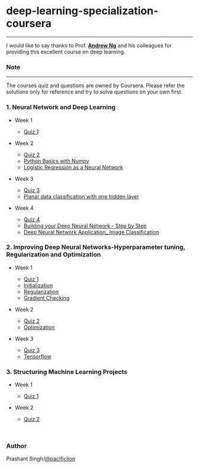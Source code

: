 # deep-learning-specialization-coursera

--------------------------------------------------------------------------------

I would like to say thanks to Prof. [**Andrew Ng**](www.andrewng.org) and his colleagues for providing this excellent course on deep learning.  


### Note
-------------------
The courses quiz and questions are owned by Coursera. Please refer the solutions only for reference and try to solve questions on your own first.

### 1. Neural Network and Deep Learning
* Week 1
	* [Quiz 1](https://github.com/pacificlion/deep-learning-specialization-coursera/blob/master/neural-networks-deep-learning/Week%201/Quiz-Introduction%20to%20deep%20learning.pdf)
  
* Week 2
	* [Quiz 2](https://github.com/pacificlion/deep-learning-specialization-coursera/blob/master/neural-networks-deep-learning/Week%202/Quiz-Neural%20Network%20Basics.pdf)
	* [Python Basics with Numpy](https://github.com/pacificlion/deep-learning-specialization-coursera/tree/master/neural-networks-deep-learning/Week%202/Python%20Basics%20with%20Numpy)
  * [Logistic Regression as a Neural Network](https://github.com/pacificlion/deep-learning-specialization-coursera/tree/master/neural-networks-deep-learning/Week%202/Logistic%20Regression%20as%20a%20Neural%20Network)

* Week 3
	* [Quiz 3](https://github.com/pacificlion/deep-learning-specialization-coursera/blob/master/neural-networks-deep-learning/Week%203/Quiz-Shallow%20Neural%20Networks.pdf)
	* [Planar data classification with one hidden layer](https://github.com/pacificlion/deep-learning-specialization-coursera/tree/master/neural-networks-deep-learning/Week%203/Planar%20data%20classification%20with%20one%20hidden%20layer)

* Week 4
	* [Quiz 4](https://github.com/pacificlion/deep-learning-specialization-coursera/blob/master/neural-networks-deep-learning/Week%204/Quiz-Key%20concepts%20on%20Deep%20Neural%20Networks.pdf)
	* [Building your Deep Neural Network - Step by Step](https://github.com/pacificlion/deep-learning-specialization-coursera/tree/master/neural-networks-deep-learning/Week%204/Building%20your%20Deep%20Neural%20Network%20-%20Step%20by%20Step)
  * [Deep Neural Network Application_ Image Classification](https://github.com/pacificlion/deep-learning-specialization-coursera/tree/master/neural-networks-deep-learning/Week%204/Deep%20Neural%20Network%20Application_%20Image%20Classification)

### 2. Improving Deep Neural Networks-Hyperparameter tuning, Regularization and Optimization
* Week 1
	* [Quiz 1](https://github.com/pacificlion/deep-learning-specialization-coursera/blob/master/deep-neural-network/Week%205/Quiz-Practical%20aspects%20of%20deep%20learning.pdf)
	* [Initialization](https://github.com/pacificlion/deep-learning-specialization-coursera/tree/master/deep-neural-network/Week%205/Initialization)
	* [Regularization](https://github.com/pacificlion/deep-learning-specialization-coursera/tree/master/deep-neural-network/Week%205/Regularization)
	* [Gradient Checking](https://github.com/pacificlion/deep-learning-specialization-coursera/tree/master/deep-neural-network/Week%205/Gradient%20Checking)

* Week 2
	* [Quiz 2](https://github.com/pacificlion/deep-learning-specialization-coursera/blob/master/deep-neural-network/Week%206/Quiz-Optimization%20algorithms.pdf)
	* [Optimization](https://github.com/pacificlion/deep-learning-specialization-coursera/tree/master/deep-neural-network/Week%206)

* Week 3
	* [Quiz 3](https://github.com/pacificlion/deep-learning-specialization-coursera/blob/master/deep-neural-network/Week%207/Quiz-Hyperparameter%20tuning%2C%20Batch%20Normalization%2C%20Programming%20Frameworks.pdf) 
	* [Tensorflow](https://github.com/pacificlion/deep-learning-specialization-coursera/tree/master/deep-neural-network/Week%207)

### 3. Structuring Machine Learning Projects
* Week 1
	* [Quiz 1](https://github.com/pacificlion/deep-learning-specialization-coursera/blob/master/structuring-machine-learning-projects/Week%208/Quiz-Bird%20recognition%20in%20the%20city%20of%20Peacetopia%20(case%20study).pdf)

* Week 2
	* [Quiz 2](https://github.com/pacificlion/deep-learning-specialization-coursera/blob/master/structuring-machine-learning-projects/Week%209/Quiz-Autonomous%20driving%20(case%20study).pdf)


<br/>


### Author
Prashant Singh/[@pacificlion](https://github.com/pacificlion)
